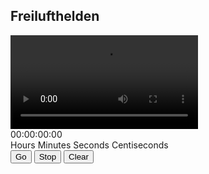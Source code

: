 ## Freilufthelden

<video src="https://sample-videos.com/video123/mp4/720/big_buck_bunny_720p_1mb.mp4" controls="controls" style="max-width: 730px;">
</video>

<div id='timer'>00:00:00:00</div>
<div id='labels'>
  <span id='hh'>Hours</span>
  <span id='mm'>Minutes</span>
  <span id='ss'>Seconds</span>
  <span id='ms'>Centiseconds</span>
</div>

<div id='controls'>
  <button onclick='startTimer()' id='go'>Go</button>
  <button onclick='stopTimer()'  id='stop'>Stop</button>
  <button onclick='clearTimer()' id='clear'>Clear</button>
</div>

<link href="style.css" rel="stylesheet">
<script src="stopwatch.js"></script>
